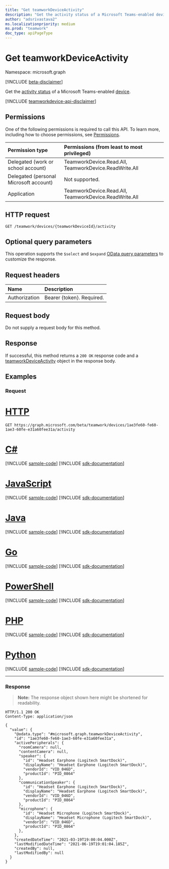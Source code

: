 ```yaml
---
title: "Get teamworkDeviceActivity"
description: "Get the activity status of a Microsoft Teams-enabled device."
author: "adsrivastava2"
ms.localizationpriority: medium
ms.prod: "teamwork"
doc_type: apiPageType
---
```


# Get teamworkDeviceActivity
Namespace: microsoft.graph

[!INCLUDE [beta-disclaimer](../../includes/beta-disclaimer.md)]

Get the [activity status](../resources/teamworkdeviceactivity.md) of a Microsoft Teams-enabled [device](../resources/teamworkdevice.md). 

[!INCLUDE [teamworkdevice-api-disclaimer](../../includes/teamworkdevice-api-disclaimer.md)]

## Permissions
One of the following permissions is required to call this API. To learn more, including how to choose permissions, see [Permissions](/graph/permissions-reference).

|Permission type|Permissions (from least to most privileged)|
|:---|:---|
|Delegated (work or school account)|TeamworkDevice.Read.All, TeamworkDevice.ReadWrite.All|
|Delegated (personal Microsoft account)|Not supported.|
|Application|TeamworkDevice.Read.All, TeamworkDevice.ReadWrite.All|

## HTTP request

<!-- {
  "blockType": "ignored"
}
-->
``` http
GET /teamwork/devices/{teamworkDeviceId}/activity
```

## Optional query parameters
This operation supports the `$select` and `$expand` [OData query parameters](/graph/query-parameters) to customize the response.

## Request headers
|Name|Description|
|:---|:---|
|Authorization|Bearer {token}. Required.|

## Request body
Do not supply a request body for this method.

## Response

If successful, this method returns a `200 OK` response code and a [teamworkDeviceActivity](../resources/teamworkdeviceactivity.md) object in the response body.

## Examples

### Request

# [HTTP](#tab/http)
<!-- {
  "blockType": "request",
  "name": "get_teamworkdeviceactivity"
}
-->
``` http
GET https://graph.microsoft.com/beta/teamwork/devices/1ae3fe60-fe60-1ae3-60fe-e31a60fee31a/activity
```

# [C#](#tab/csharp)
[!INCLUDE [sample-code](../includes/snippets/csharp/get-teamworkdeviceactivity-csharp-snippets.md)]
[!INCLUDE [sdk-documentation](../includes/snippets/snippets-sdk-documentation-link.md)]

# [JavaScript](#tab/javascript)
[!INCLUDE [sample-code](../includes/snippets/javascript/get-teamworkdeviceactivity-javascript-snippets.md)]
[!INCLUDE [sdk-documentation](../includes/snippets/snippets-sdk-documentation-link.md)]

# [Java](#tab/java)
[!INCLUDE [sample-code](../includes/snippets/java/get-teamworkdeviceactivity-java-snippets.md)]
[!INCLUDE [sdk-documentation](../includes/snippets/snippets-sdk-documentation-link.md)]

# [Go](#tab/go)
[!INCLUDE [sample-code](../includes/snippets/go/get-teamworkdeviceactivity-go-snippets.md)]
[!INCLUDE [sdk-documentation](../includes/snippets/snippets-sdk-documentation-link.md)]

# [PowerShell](#tab/powershell)
[!INCLUDE [sample-code](../includes/snippets/powershell/get-teamworkdeviceactivity-powershell-snippets.md)]
[!INCLUDE [sdk-documentation](../includes/snippets/snippets-sdk-documentation-link.md)]

# [PHP](#tab/php)
[!INCLUDE [sample-code](../includes/snippets/php/get-teamworkdeviceactivity-php-snippets.md)]
[!INCLUDE [sdk-documentation](../includes/snippets/snippets-sdk-documentation-link.md)]

# [Python](#tab/python)
[!INCLUDE [sample-code](../includes/snippets/python/get-teamworkdeviceactivity-python-snippets.md)]
[!INCLUDE [sdk-documentation](../includes/snippets/snippets-sdk-documentation-link.md)]

---

### Response
>**Note:** The response object shown here might be shortened for readability.
<!-- {
  "blockType": "response",
  "truncated": true,
  "@odata.type": "microsoft.graph.teamworkDeviceActivity"
}
-->
``` http
HTTP/1.1 200 OK
Content-Type: application/json

{
  "value": {
    "@odata.type": "#microsoft.graph.teamworkDeviceActivity",
    "id": "1ae3fe60-fe60-1ae3-60fe-e31a60fee31a",
    "activePeripherals": {
      "roomCamera": null,
      "contentCamera": null,
      "speaker": {
        "id": "Headset Earphone (Logitech SmartDock)",
        "displayName": "Headset Earphone (Logitech SmartDock)",
        "vendorId": "VID_046D",
        "productId": "PID_0864"
      },
      "communicationSpeaker": {
        "id": "Headset Earphone (Logitech SmartDock)",
        "displayName": "Headset Earphone (Logitech SmartDock)",
        "vendorId": "VID_046D",
        "productId": "PID_0864"
      },
      "microphone": {
        "id": "Headset Microphone (Logitech SmartDock)",
        "displayName": "Headset Microphone (Logitech SmartDock)",
        "vendorId": "VID_046D",
        "productId": "PID_0864"
      },
    },
    "createdDateTime": "2021-03-19T19:00:04.000Z",
    "lastModifiedDateTime": "2021-06-19T19:01:04.185Z",
    "createdBy": null,
    "lastModifiedBy": null
  }
}
```

